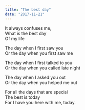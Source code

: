 ```yaml
---
title: "The best day"
date: "2017-11-21"
---
```


It always confuses me,  
What is the best day  
Of my life

The day when I first saw you  
Or the day when you first saw me

The day when I first talked to you  
Or the day when you called late night

The day when I asked you out  
Or the day when you helped me out

For all the days that are special  
The best is today  
For I have you here with me, today.